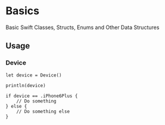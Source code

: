 # Basics
Basic Swift Classes, Structs, Enums and Other Data Structures

## Usage

### Device
```
let device = Device()

println(device)

if device == .iPhone6Plus {
    // Do something
} else {
    // Do something else
}
```